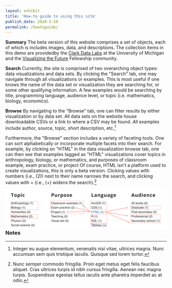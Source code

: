 ```yaml
---
layout: exhibit
title: 'How-to guide to using this site'
publish_date: 2020-5-10
permalink: /howtoguide/
---
```


**Summary**
The beta version of this website comprises a set of objects, each of which is includes images, data, and descriptions. The collection items in this demo are providedby the [Clark Data Labs](https://clarkdatalabs.github.io) at the University of Michigan and the [Visualizing the Future](https://visualizingthefuture.github.io/) Fellowship community.

**Search**
Currently, the site is comprised of two overarching object types: data visualizations and data sets. By clicking the "Search" tab, one may navigate through all visualizations or examples. This is most useful if one knows the name of the data set or visualization they are searching for, or some other qualifying information. A few examples would be searching by title, programming language, audience level, or topic (i.e. mathematics, biology, economics).

**Browse**
By navigating to the "Browse" tab, one can filter results by either visualization or by data set. All data sets on the website house downloadable CSVs or a link to where a CSV may be found. <em>All</em> examples include author, source, topic, short description, etc.[^1]

Furthermore, the "Browse" section includes a variety of faceting tools. One can sort alphabetically or incorporate multiple facets into their search. For example, by clicking on "HTML" in the data visualization browse tab, one can then see that examples tagged as "HTML" visualizations cover topics in anthropology, biology, or mathematics, and purposes of classroom example, exam practice, or project Of course, HTML isn't a platform used to create visualizations, this is only a beta version. Clicking values with numbers (i.e., (2)) next to their name narrows the search, and clicking values with + (i.e., (+) widens the search).[^2]

  <img style="float: left;" src="../img/how_to_photo.png" />


---
### Notes

[^1]: Integer eu augue elementum, venenatis nisi vitae, ultrices magna. Nunc accumsan sem quis tristique iaculis. Quisque sed lorem tortor.

[^2]: Nunc semper commodo fringilla. Proin eget metus eget felis faucibus aliquet. Cras ultrices turpis id nibh cursus fringilla. Aenean nec magna turpis. Suspendisse egestas tellus iaculis ante pharetra imperdiet ac at odio.